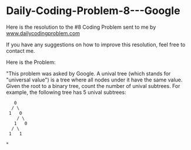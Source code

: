 # Daily-Coding-Problem-8---Google
Here is the resolution to the #8 Coding Problem sent to me by www.dailycodingproblem.com

If you have any suggestions on how to improve this resolution, feel free to contact me.

Here is the Problem:

"This problem was asked by Google.
A unival tree (which stands for "universal value") is a tree where all nodes under it have the same value.
Given the root to a binary tree, count the number of unival subtrees.
For example, the following tree has 5 unival subtrees:

```
   0
  / \
 1   0
    / \
   1   0
  / \
 1   1

```
"
